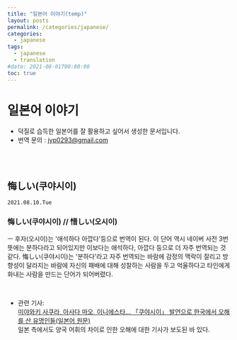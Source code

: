 ```yaml
---
title: "일본어 이야기(temp)"
layout: posts
permalink: /categories/japanese/
categories:
  - japanese
tags:
  - japanese
  - translation
#date: 2021-08-01T00:00:00
toc: true
---
```


# 일본어 이야기
* 덕질로 습득한 일본어를 잘 활용하고 싶어서 생성한 문서입니다.
* 번역 문의 : jyp0293@gmail.com 

<br>
<br>

## 悔しい(쿠야시이)
`2021.08.10.Tue`  
### 悔しい(쿠야시이)  // 惜しい(오시이)  
ㅡ 후자(오시이)는 '애석하다 아깝다'등으로 번역이 된다. 이 단어 역시 네이버 사전 3번 뜻에는 분하다라고 되어있지만 이보다는 애석하다, 아깝다 등으로 더 자주 번역되는 것 같다. 悔しい(쿠야시이)는 '분하다'라고 자주 번역되는 바람에 감정의 맥락이 잘리고 방향성이 달라지는 바람에 자신의 패배에 대해 성찰하는 사람을 두고 억울하다고 타인에게 화내는 사람을 만드는 단어가 되어버렸다.

<br>

* 관련 기사:   
    [미야와키 사쿠라, 아사다 마오, 이니에스타... 「쿠야시이」 발언으로 한국에서 오해를 산 유명인들(일본어 원문)](https://news.yahoo.co.jp/byline/shinmukoeng/20181029-00101758)  
    일본 측에서도 양국 어휘의 차이로 인한 오해에 대한 기사가 보도된 바 있다.
